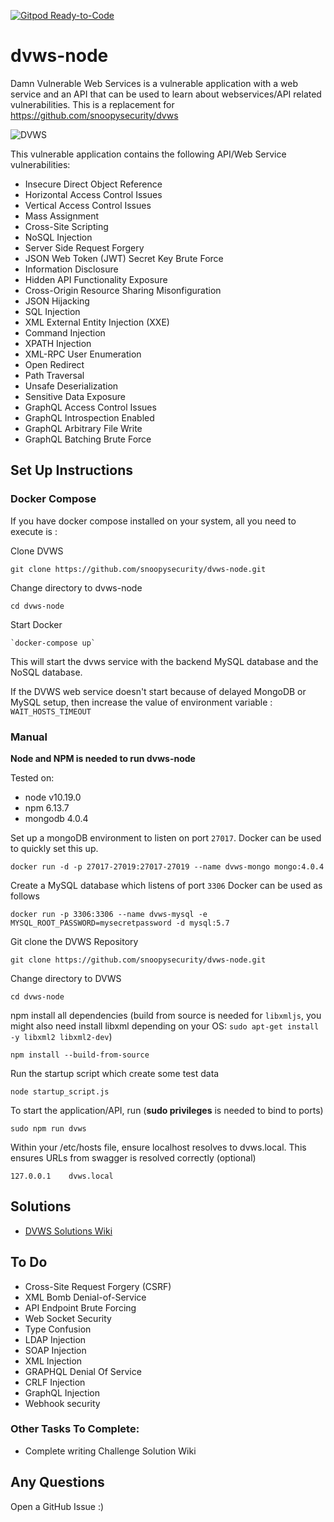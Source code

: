 [![Gitpod Ready-to-Code](https://img.shields.io/badge/Gitpod-Ready--to--Code-blue?logo=gitpod)](https://gitpod.io/#https://github.com/snoopysecurity/dvws-node) 

# dvws-node
Damn Vulnerable Web Services is a vulnerable application with a web service and an API that can be used to learn about webservices/API related vulnerabilities.  This is a replacement for https://github.com/snoopysecurity/dvws

![DVWS](https://snoopysecurity.github.io/assets/dvws.png)

This vulnerable application contains the following API/Web Service vulnerabilities:

* Insecure Direct Object Reference
* Horizontal Access Control Issues
* Vertical Access Control Issues
* Mass Assignment
* Cross-Site Scripting 
* NoSQL Injection
* Server Side Request Forgery
* JSON Web Token (JWT) Secret Key Brute Force
* Information Disclosure
* Hidden API Functionality Exposure
* Cross-Origin Resource Sharing Misonfiguration
* JSON Hijacking
* SQL Injection
* XML External Entity Injection (XXE)
* Command Injection
* XPATH Injection
* XML-RPC User Enumeration
* Open Redirect
* Path Traversal
* Unsafe Deserialization 
* Sensitive Data Exposure
* GraphQL Access Control Issues
* GraphQL Introspection Enabled
* GraphQL Arbitrary File Write
* GraphQL Batching Brute Force


## Set Up Instructions

### Docker Compose

If you have docker compose installed on your system, all you need to execute is : 

Clone DVWS

```
git clone https://github.com/snoopysecurity/dvws-node.git
```
Change directory to dvws-node 

```
cd dvws-node
```
Start Docker
```
`docker-compose up`
```
This will start the dvws service with the backend MySQL database and the NoSQL database.

If the DVWS web service doesn't start because of delayed MongoDB or MySQL setup, then increase the value of environment variable : `WAIT_HOSTS_TIMEOUT`

### Manual

**Node and NPM is needed to run dvws-node**

Tested on:
* node v10.19.0
* npm 6.13.7
* mongodb 4.0.4


Set up a mongoDB environment to listen on port `27017`. Docker can be used to quickly set this up. 

```
docker run -d -p 27017-27019:27017-27019 --name dvws-mongo mongo:4.0.4
```

Create a MySQL database which listens of port `3306` Docker can be used as follows

```
docker run -p 3306:3306 --name dvws-mysql -e MYSQL_ROOT_PASSWORD=mysecretpassword -d mysql:5.7
```

Git clone the DVWS Repository 

```
git clone https://github.com/snoopysecurity/dvws-node.git
```

Change directory to DVWS

```
cd dvws-node
```

npm install all dependencies  (build from source is needed for `libxmljs`, you might also need install libxml depending on your OS: `sudo apt-get install -y libxml2 libxml2-dev`)


```
npm install --build-from-source
```



Run the startup script which create some test data

```
node startup_script.js
```

To start the application/API, run (**sudo privileges** is needed to bind to ports)

```
sudo npm run dvws
```

Within your /etc/hosts file, ensure localhost resolves to dvws.local. This ensures URLs from swagger is resolved correctly (optional)

```
127.0.0.1    dvws.local
```

## Solutions
* [DVWS Solutions Wiki](https://github.com/snoopysecurity/dvws-node/wiki)



## To Do
* Cross-Site Request Forgery (CSRF)
* XML Bomb Denial-of-Service
* API Endpoint Brute Forcing
* Web Socket Security
* Type Confusion
* LDAP Injection
* SOAP Injection
* XML Injection
* GRAPHQL Denial Of Service
* CRLF Injection
* GraphQL Injection
* Webhook security


### Other Tasks To Complete:
* Complete writing Challenge Solution Wiki


## Any Questions

Open a GitHub Issue :) 
